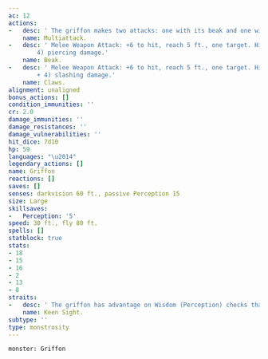 ```yaml
---
ac: 12
actions:
-   desc: ' The griffon makes two attacks: one with its beak and one with its claws.'
    name: Multiattack.
-   desc: ' Melee Weapon Attack: +6 to hit, reach 5 ft., one target. Hit: 8 (1d8 +
        4) piercing damage.'
    name: Beak.
-   desc: ' Melee Weapon Attack: +6 to hit, reach 5 ft., one target. Hit: 11 (2d6
        + 4) slashing damage.'
    name: Claws.
alignment: unaligned
bonus_actions: []
condition_immunities: ''
cr: 2.0
damage_immunities: ''
damage_resistances: ''
damage_vulnerabilities: ''
hit_dice: 7d10
hp: 59
languages: "\u2014"
legendary_actions: []
name: Griffon
reactions: []
saves: []
senses: darkvision 60 ft., passive Perception 15
size: Large
skillsaves:
-   Perception: '5'
speed: 30 ft., fly 80 ft.
spells: []
statblock: true
stats:
- 18
- 15
- 16
- 2
- 13
- 8
straits:
-   desc: ' The griffon has advantage on Wisdom (Perception) checks that rely on sight.'
    name: Keen Sight.
subtype: ''
type: monstrosity
---
```

```statblock
monster: Griffon
```